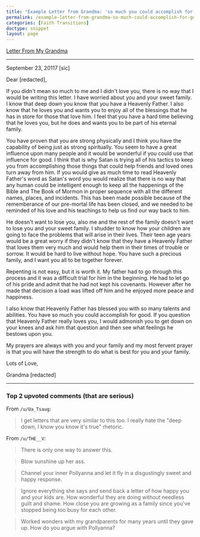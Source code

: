 ```yaml
---
title: "Example Letter from Grandma: 'so much you could accomplish for good'"
permalink: /example-letter-from-grandma-so-much-could-accomplish-for-good/
categories: [Faith Transitions]
doctype: snippet
layout: page
---
```


[Letter From My Grandma](https://www.reddit.com/r/exmormon/comments/74cvlc/letter_from_my_grandma/)

---

September 23, 20117 [sic]

Dear [redacted],

If you didn't mean so much to me and I didn't love you, there is no way that I
would be writing this letter.  I have worried about you and your sweet family.
I know that deep down you know that you have a Heavenly Father.  I also know
that he loves you and wants you to enjoy all of the blessings that he has in
store for those that love him.  I feel that you have a hard time believing
that he loves you, but he does and wants you to be part of his eternal family.

You have proven that you are strong physically and I think you have the
capability of being just as strong spiritually.  You seem to have a great
influence upon many people and it would be wonderful if you could use that
influence for good.  I think that is why Satan is trying all of his tactics to
keep you from accomplishing those things that could help friends and loved
ones turn away from him.  If you would give as much time to read Heavenly
Father's word as Satan's word you would realize that there is no way that any
human could be intelligent enough to keep all the happenings of the Bible and
The Book of Mormon in proper sequence with all the different names, places,
and incidents.  This has been made possible because of the rememberance of our
pre-mortal life has been closed, and we needed to be reminded of his love and
his teachings to help us find our way back to him.

He doesn't want to lose you, also me and the rest of the family doesn't want
to lose you and your sweet family.  I shudder to know how your children are
going to face the problems that will arise in their lives.  Their teen age
years would be a great worry if they didn't know that they have a Heavenly
Father that loves them very much and would help them in their times of trouble
or sorrow.  It would be hard to live without hope.  You have such a precious
family, and I want you all to be together forever.

Repenting is not easy, but it is worth it.  My father had to go through this
process and it was a difficult trial for him in the beginning.  He had to let
go of his pride and admit that he had not kept his covenants.  However after
he made that decision a load was lifted off him and he enjoyed more peace and
happiness.

I also know that Heavenly Father has blessed you with so many talents and
abilities.  You have so much you could accomplish for good.  If you question
that Heavenly Father really loves you, I would admonish you to get down on
your knees and ask him that question and then see what feelings he bestows
upon you.

My prayers are always with you and your family and my most fervent prayer is
that you will have the strength to do what is best for you and your family.

Lots of Love,

Grandma [redacted]

---

### Top 2 upvoted comments (that are serious)

From `/u/Ua_Tsaug`:

> I get letters that are very similar to this too. I really hate the "deep down, I know you know it's true" rhetoric.

From `/u/THE__V`:

> There is only one way to answer this.

> Blow sunshine up her ass.

> Channel your inner Pollyanna and let it fly in a disgustingly sweet and happy response.

> Ignore everything she says and send back a letter of how happy you and your kids are. How wonderful they are doing without needless guilt and shame. How close you are growing as a family since you've stopped being too busy for each other.

> Worked wonders with my grandparents for many years until they gave up. How do you argue with Pollyanna?
